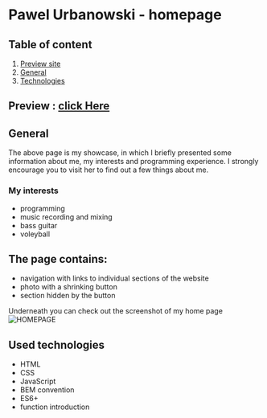 # Pawel Urbanowski - homepage
## Table of content
1. [Preview site](#preview)
2. [General](#general)
3. [Technologies](#technologies)

## Preview : [click Here](https://palel.github.io/homepage/)
## General
The above page is my showcase, in which I briefly presented some information about me, my interests and programming experience. I strongly encourage you to visit her to find out a few things about me.

### My interests
- programming 
- music recording and mixing
- bass guitar
- voleyball

## The page contains:
- navigation with links to individual sections of the website
- photo with a shrinking button
- section hidden by the button

Underneath you can check out the screenshot of my home page 
![HOMEPAGE](https://raw.githubusercontent.com/palel/homepage/main/images/homepage%20-%20screenshot.png)

## Used technologies
- HTML
- CSS
- JavaScript
- BEM convention
- ES6+
- function introduction